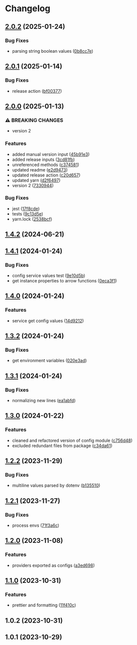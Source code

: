 # Changelog

## [2.0.2](https://github.com/codemask-labs/node-config/compare/2.0.1...2.0.2) (2025-01-24)

### Bug Fixes

* parsing string boolean values ([0b8cc7e](https://github.com/codemask-labs/node-config/commit/0b8cc7e83f99522debe516d3352a760da3a326db))

## [2.0.1](https://github.com/codemask-labs/node-config/compare/2.0.0...2.0.1) (2025-01-14)

### Bug Fixes

* release action ([bf00377](https://github.com/codemask-labs/node-config/commit/bf00377ad26f29cc9f49bc57b1a7f7ca683e3296))

## [2.0.0](https://github.com/codemask-labs/node-config/compare/1.4.2...2.0.0) (2025-01-13)

### ⚠ BREAKING CHANGES

* version 2

### Features

* added manual version input ([45b91e3](https://github.com/codemask-labs/node-config/commit/45b91e36f43316ee431146132e147781ef319a79))
* added release inputs ([3cd81fb](https://github.com/codemask-labs/node-config/commit/3cd81fbd5c8150ffcc7a441bbdbb38710dc38a6a))
* unreferenced methods ([c374581](https://github.com/codemask-labs/node-config/commit/c3745818a15cb90c462037a19f4853a11fc3d979))
* updated readme ([e2d9473](https://github.com/codemask-labs/node-config/commit/e2d9473115f5f078d2c6fa4ba79b35525a8a6997))
* updated release action ([c20d657](https://github.com/codemask-labs/node-config/commit/c20d65745bd7c7cb0bd395fa5b0dd95aa13b01d1))
* updated yarn ([d2f6497](https://github.com/codemask-labs/node-config/commit/d2f64970dd66f407cd3e8e4f1507b7f36ea26bb2))
* version 2 ([7330944](https://github.com/codemask-labs/node-config/commit/7330944cc4649694195c0921196d77ec0c9b33bf))

### Bug Fixes

* jest ([17f8cde](https://github.com/codemask-labs/node-config/commit/17f8cdebdce0adb3e5d04337e0519a2fb5cdd224))
* tests ([9c13d5e](https://github.com/codemask-labs/node-config/commit/9c13d5e5cbd0c65cfebe8026eddbbc3de2a8271f))
* yarn.lock ([2538bcf](https://github.com/codemask-labs/node-config/commit/2538bcfe24fc2f20e20a571e3dc0cdde9f977c39))

## [1.4.2](https://github.com/codemaskinc/nestjs-config/compare/1.4.1...1.4.2) (2024-06-21)

## [1.4.1](https://github.com/codemaskinc/nestjs-config/compare/1.4.0...1.4.1) (2024-01-24)


### Bug Fixes

* config service values test ([9e10d5b](https://github.com/codemaskinc/nestjs-config/commit/9e10d5bcae1866994cbf21f23d6fb3b705c56a9c))
* get instance properties to arrow functions ([0eca3f1](https://github.com/codemaskinc/nestjs-config/commit/0eca3f1ed476be03e81a39a8c71b3d810e6c451c))

## [1.4.0](https://github.com/codemaskinc/nestjs-config/compare/1.3.2...1.4.0) (2024-01-24)


### Features

* service get config values ([14d9212](https://github.com/codemaskinc/nestjs-config/commit/14d921277d9969bccc215b38acfb05c67ddeda5c))

## [1.3.2](https://github.com/codemaskinc/nestjs-config/compare/1.3.1...1.3.2) (2024-01-24)


### Bug Fixes

* get environment variables ([020e3ad](https://github.com/codemaskinc/nestjs-config/commit/020e3adb218f8f2c83b360c45186375cfa726fa9))

## [1.3.1](https://github.com/codemaskinc/nestjs-config/compare/1.3.0...1.3.1) (2024-01-24)


### Bug Fixes

* normalizing new lines ([ea1abfd](https://github.com/codemaskinc/nestjs-config/commit/ea1abfd0601552a45529817435c39aca1f83f191))

## [1.3.0](https://github.com/codemaskinc/nestjs-config/compare/1.2.2...1.3.0) (2024-01-22)


### Features

* cleaned and refactored version of config module ([c756d48](https://github.com/codemaskinc/nestjs-config/commit/c756d483ed7566278ad735b1b811910e4cac61ff))
* excluded redundant files from package ([c34da61](https://github.com/codemaskinc/nestjs-config/commit/c34da614563f9f77ef3f0bd90bd5ac43f5d8dba7))

## [1.2.2](https://github.com/codemaskinc/nestjs-config/compare/1.2.1...1.2.2) (2023-11-29)


### Bug Fixes

* multiline values parsed by dotenv ([b135510](https://github.com/codemaskinc/nestjs-config/commit/b135510b515167f45d022ffd9e2c34b897cd7e1e))

## [1.2.1](https://github.com/codemaskinc/nestjs-config/compare/1.2.0...1.2.1) (2023-11-27)


### Bug Fixes

* process envs ([71f3a6c](https://github.com/codemaskinc/nestjs-config/commit/71f3a6c9e8fc08558c8ba1ec327965f7de9d2ef6))

## [1.2.0](https://github.com/codemaskinc/nestjs-config/compare/1.1.0...1.2.0) (2023-11-08)


### Features

* providers exported as configs ([a3ed698](https://github.com/codemaskinc/nestjs-config/commit/a3ed698a681544f98b34cc2e420361225a693d73))

## [1.1.0](https://github.com/codemaskinc/nestjs-config/compare/1.0.2...1.1.0) (2023-10-31)


### Features

* prettier and formatting ([11f410c](https://github.com/codemaskinc/nestjs-config/commit/11f410c0919cfd8af2401557b8807ec52e3039ec))

## 1.0.2 (2023-10-31)

## 1.0.1 (2023-10-29)
